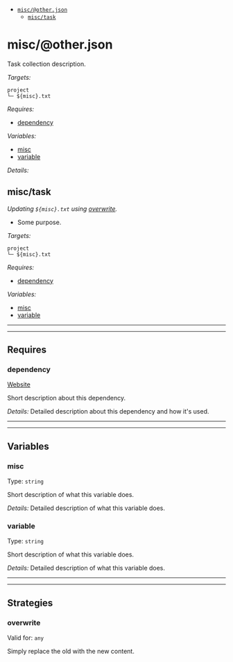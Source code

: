 - [`misc/@other.json`](#mock-plugin-task-ref-miscotherjson)
  - [`misc/task`](#mock-plugin-task-ref-misctask)

# <a name="mock-plugin-task-ref-miscotherjson">misc/@other.json</a>

Task collection description.

*Targets:*
```
project
└─ ${misc}.txt
```

*Requires:*
- [dependency](#mock-plugin-req-ref-dependency)

*Variables:*
- [misc](#mock-plugin-var-ref-misc)
- [variable](#mock-plugin-var-ref-variable)

*Details:*
## <a name="mock-plugin-task-ref-misctask">misc/task</a>

_Updating `${misc}.txt` using [overwrite](#mock-plugin-strat-ref-overwrite)._

- Some purpose.

*Targets:*
```
project
└─ ${misc}.txt
```

*Requires:*
- [dependency](#mock-plugin-req-ref-dependency)

*Variables:*
- [misc](#mock-plugin-var-ref-misc)
- [variable](#mock-plugin-var-ref-variable)

</details>

------
------

## Requires

### <a name="mock-plugin-req-ref-dependency">dependency</a>

[Website](https://www.some-tool-name.com)

Short description about this dependency.

*Details:*
Detailed description about this dependency and how it's used.

------
------

## Variables

### <a name="mock-plugin-var-ref-misc">misc</a>

Type: `string`

Short description of what this variable does.

*Details:*
Detailed description of what this variable does.

### <a name="mock-plugin-var-ref-variable">variable</a>

Type: `string`

Short description of what this variable does.

*Details:*
Detailed description of what this variable does.

------
------

## Strategies

### <a name="mock-plugin-strat-ref-overwrite">overwrite</a>

Valid for: `any`

Simply replace the old with the new content.

